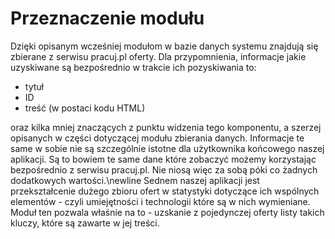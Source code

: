 # Przeznaczenie modułu

Dzięki opisanym wcześniej modułom w bazie danych systemu znajdują się
zbierane z serwisu pracuj.pl oferty. Dla przypomnienia, informacje jakie
uzyskiwane są bezpośrednio w trakcie ich pozyskiwania to:

+ tytuł
+ ID
+ treść (w postaci kodu HTML)

oraz kilka mniej znaczących z punktu widzenia tego komponentu, a szerzej opisanych w części dotyczącej
modułu zbierania danych.
Informacje te same w sobie nie są szczególnie istotne dla użytkownika końcowego naszej aplikacji.
Są to bowiem te same dane które zobaczyć możemy korzystając bezpośrednio z serwisu pracuj.pl. Nie niosą
więc za sobą póki co żadnych dodatkowych wartości.\newline
Sednem naszej aplikacji jest przekształcenie dużego zbioru ofert w statystyki dotyczące ich wspólnych
elementów - czyli umiejętności i technologii które są w nich wymieniane. Moduł ten pozwala właśnie na to -
uzskanie z pojedynczej oferty listy takich kluczy, które są zawarte w jej treści.

